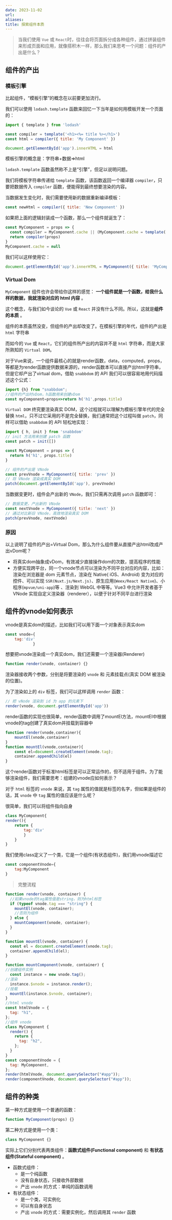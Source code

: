 ```yaml
---
date: 2023-11-02
url: 
aliases:
title: 探索组件本质
---
```

> 当我们使用 `Vue` 或 `React`时，往往会将页面拆分成各种组件，通过拼装组件来形成页面和应用，就像搭积木一样，那么我们来思考一个问题：组件的产出是什么？

## 组件的产出

### 模板引擎

比起组件，“模板引擎”的概念在以前要更加流行。

我们可以使用 `lodash.template` 函数来回忆一下当年是如何用模板开发一个页面的：

```js
import { template } from 'lodash'

const compiler = template('<h1><%= title %></h1>')
const html = compiler({ title: 'My Component' })

document.getElementById('app').innerHTML = html
```

模板引擎的概念是：字符串+数据=>html

`lodash.template` 函数虽然称不上是“引擎”，但足以说明问题。

我们将模板字符串传递给 `template` 函数，该函数返回一个编译器 `compiler`，只要把数据传入 `compiler` 函数，便能得到最终想要渲染的内容。

当数据发生变化时，我们需要使用新的数据重新编译模板：

```js
const newHtml = compiler({ title: 'New Component' })
```

如果把上面的逻辑封装成一个函数，那么一个组件就诞生了：

```js
const MyComponent = props => {
  const compiler = MyComponent.cache || (MyComponent.cache = template('<h1><%= title %></h1>'))
  return compiler(props)
}
MyComponent.cache = null
```

我们可以这样使用它：

```js
document.getElementById('app').innerHTML = MyComponent({ title: 'MyComponent' })
```

### Virtual Dom

`MyComponent` 组件也许会带给你这样的感觉： **一个组件就是一个函数，给我什么样的数据，我就渲染对应的 html 内容** 。

这个概念，与我们如今谈论的 `Vue` 或 `React` 并没有什么不同。所以，这就是**组件的本质** 。

组件的本质虽然没变，但组件的产出却改变了。在模板引擎的年代，组件的产出是 `html` 字符串

而如今的 `Vue` 或 `React`，它们的组件所产出的内容并不是 `html` 字符串，而是大家所熟知的 `Virtual DOM`。

对于Vue来说，一个组件最核心的就是render函数，data，computed，props，等都是为render函数提供数据来源的，render函数本可以直接产出html字符串，但是它却产出了virtual dom，借助 `snabbdom` 的 API 我们可以很容易地用代码描述这个公式：

```js
import {h} from "snabbdom";
//组件的产出时vDom，h函数用来创建vDom
const myComponent=props=>return h('h1',props.title)
```

`Virtual DOM` 终究要渲染真实 DOM，这个过程就可以理解为模板引擎年代的完全替换 `html`，只不过它采用的不是完全替换，我们通常把这个过程叫做 `patch`，同样可以借助 `snabbdom` 的 API 轻松地实现：

```js
import { h, init } from 'snabbdom'
// init 方法用来创建 patch 函数
const patch = init([])

const MyComponent = props => {
  return h('h1', props.title)
}

// 组件的产出是 VNode
const prevVnode = MyComponent({ title: 'prev' })
// 将 VNode 渲染成真实 DOM
patch(document.getElementById('app'), prevVnode)
```

当数据变更时，组件会产出新的 `VNode`，我们只需再次调用 `patch` 函数即可：

```js
// 数据变更，产出新的 VNode
const nextVnode = MyComponent({ title: 'next' })
// 通过对比新旧 VNode，高效地渲染真实 DOM
patch(prevVnode, nextVnode)
```

### 原因

以上说明了组件的产出=Virtual Dom，那么为什么组件要从直接产出html改成产出vDom呢？

* 将真实dom抽象成vDom，有效减少直接操作dom的次数，提高程序的性能
* 方便实现跨平台，同一个vnode节点可以渲染为不同平台对应的内容，比如：渲染在浏览器是 dom 元素节点，渲染在 Native( iOS、Android) 变为对应的控件、可以实现 `SSR(Nuxt.js/Next.js)`、原生应用(`Weex/React Native`)、小程序(`mpvue/uni-app`)等 、渲染到 WebGL 中等等。Vue3 中允许开发者基于 VNode 实现自定义渲染器（renderer），以便于针对不同平台进行渲染

## 组件的vnode如何表示

vnode是真实dom的描述，比如我们可以用下面一个对象表示真实dom

```js
const vnode={
	tag:'div'
			}
```

想要把vnode渲染成一个真实dom，我们还需要一个渲染器(Renderer)

```js
function render(vnode, container) {}
```

渲染器接收两个参数，分别是将要渲染的 `vnode` 和 元素挂载点(真实 DOM 被渲染的位置)。

为了渲染如上的 `div` 标签，我们可以这样调用 `render` 函数：

```js
// 把 vNode 渲染到 id 为 app 的元素下
render(vnode, document.getElementById('app'))
```

render函数的实现也很简单，render函数中调用了mountEl方法，mountEl中根据vnode的tag创建了真实dom并挂载到容器中

```js
function render(vnode,container){
	mountEl(vnode,container)
}
function mountEl(vnode,container){
	const el=document.createElement(vnode.tag);
	container.appendChild(el)
}
```

这个render函数对于标准html标签是可以正常运作的，但不适用于组件。为了能够渲染组件，我们需要思考：组建的vnode应如何表示？

对于 `html` 标签的 `vnode` 来说，其 `tag` 属性的值就是标签的名字，但如果是组件的话，其 `vnode` 中 `tag` 属性的值应该是什么呢？

很简单，我们可以将组件指向自身

```js
class MyComponent{
render(){
	return {
		tag:'div'
		}
	}
}
```

我们使用class定义了一个类，它是一个组件(有状态组件)，我们用vnode描述它

```js
const componentVnode={
	tag:MyComponent
}
```

> 完整流程

```js
function render(vnode, container) {
  //如果vnode的tag属性值是string，则为html标签
  if (typeof vnode.tag === "string") {
    mountEl(vnode, container);
    //否则为组件
  } else {
    mountComponent(vnode, container);
  }
}

function mountEl(vnode, container) {
  const el = document.createElement(vnode.tag);
  container.appendChild(el);
}

function mountComponent(vnode, container) {
//创建组件实例
  const instance = new vnode.tag();
//渲染  
  instance.$vnode = instance.render();
//挂载  
  mountEl(instance.$vnode, container);
}
//html vnode
const htmlVnode = {
  tag: "h1",
};
//组件 vnode
class MyComponent {
  render() {
    return {
      tag: "h2",
    };
  }
}
const componentVnode = {
  tag: MyComponent,
};
render(htmlVnode, document.querySelector("#app"));
render(componentVnode, document.querySelector("#app"));

```

## 组件的种类

第一种方式是使用一个普通的函数：

```js
function MyComponent(props) {}
```

第二种方式是使用一个类：

```js
class MyComponent {}
```

实际上它们分别代表两类组件：**函数式组件(Functional component)** 和  **有状态组件(Stateful component)** 。

* 函数式组件：
  * 是一个纯函数
  * 没有自身状态，只接收外部数据
  * 产出 `vnode` 的方式：单纯的函数调用
* 有状态组件：
  * 是一个类，可实例化
  * 可以有自身状态
  * 产出 `vnode` 的方式：需要实例化，然后调用其 `render` 函数
